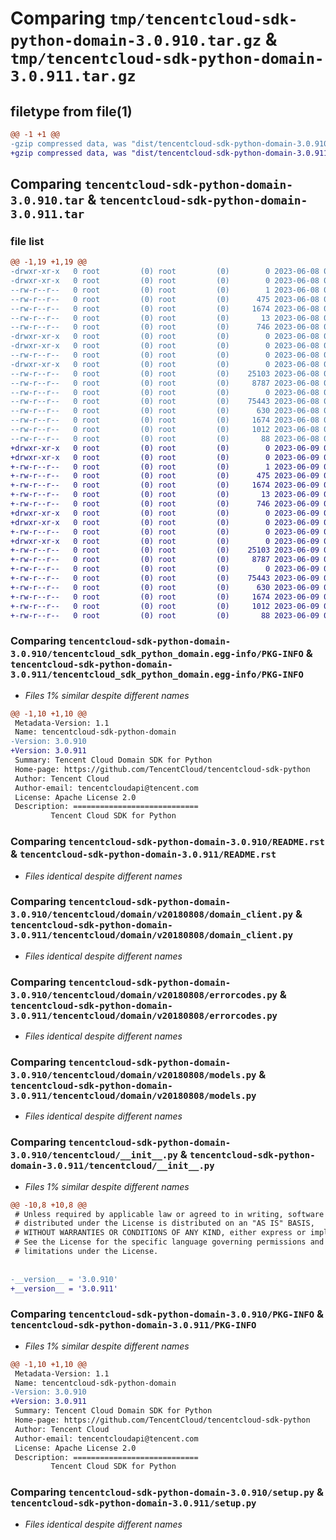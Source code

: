 # Comparing `tmp/tencentcloud-sdk-python-domain-3.0.910.tar.gz` & `tmp/tencentcloud-sdk-python-domain-3.0.911.tar.gz`

## filetype from file(1)

```diff
@@ -1 +1 @@
-gzip compressed data, was "dist/tencentcloud-sdk-python-domain-3.0.910.tar", last modified: Thu Jun  8 09:09:16 2023, max compression
+gzip compressed data, was "dist/tencentcloud-sdk-python-domain-3.0.911.tar", last modified: Fri Jun  9 02:18:03 2023, max compression
```

## Comparing `tencentcloud-sdk-python-domain-3.0.910.tar` & `tencentcloud-sdk-python-domain-3.0.911.tar`

### file list

```diff
@@ -1,19 +1,19 @@
-drwxr-xr-x   0 root         (0) root         (0)        0 2023-06-08 09:09:16.000000 tencentcloud-sdk-python-domain-3.0.910/
-drwxr-xr-x   0 root         (0) root         (0)        0 2023-06-08 09:09:16.000000 tencentcloud-sdk-python-domain-3.0.910/tencentcloud_sdk_python_domain.egg-info/
--rw-r--r--   0 root         (0) root         (0)        1 2023-06-08 09:09:16.000000 tencentcloud-sdk-python-domain-3.0.910/tencentcloud_sdk_python_domain.egg-info/dependency_links.txt
--rw-r--r--   0 root         (0) root         (0)      475 2023-06-08 09:09:16.000000 tencentcloud-sdk-python-domain-3.0.910/tencentcloud_sdk_python_domain.egg-info/SOURCES.txt
--rw-r--r--   0 root         (0) root         (0)     1674 2023-06-08 09:09:16.000000 tencentcloud-sdk-python-domain-3.0.910/tencentcloud_sdk_python_domain.egg-info/PKG-INFO
--rw-r--r--   0 root         (0) root         (0)       13 2023-06-08 09:09:16.000000 tencentcloud-sdk-python-domain-3.0.910/tencentcloud_sdk_python_domain.egg-info/top_level.txt
--rw-r--r--   0 root         (0) root         (0)      746 2023-06-08 09:09:16.000000 tencentcloud-sdk-python-domain-3.0.910/README.rst
-drwxr-xr-x   0 root         (0) root         (0)        0 2023-06-08 09:09:16.000000 tencentcloud-sdk-python-domain-3.0.910/tencentcloud/
-drwxr-xr-x   0 root         (0) root         (0)        0 2023-06-08 09:09:16.000000 tencentcloud-sdk-python-domain-3.0.910/tencentcloud/domain/
--rw-r--r--   0 root         (0) root         (0)        0 2023-06-08 09:09:16.000000 tencentcloud-sdk-python-domain-3.0.910/tencentcloud/domain/__init__.py
-drwxr-xr-x   0 root         (0) root         (0)        0 2023-06-08 09:09:16.000000 tencentcloud-sdk-python-domain-3.0.910/tencentcloud/domain/v20180808/
--rw-r--r--   0 root         (0) root         (0)    25103 2023-06-08 09:09:16.000000 tencentcloud-sdk-python-domain-3.0.910/tencentcloud/domain/v20180808/domain_client.py
--rw-r--r--   0 root         (0) root         (0)     8787 2023-06-08 09:09:16.000000 tencentcloud-sdk-python-domain-3.0.910/tencentcloud/domain/v20180808/errorcodes.py
--rw-r--r--   0 root         (0) root         (0)        0 2023-06-08 09:09:16.000000 tencentcloud-sdk-python-domain-3.0.910/tencentcloud/domain/v20180808/__init__.py
--rw-r--r--   0 root         (0) root         (0)    75443 2023-06-08 09:09:16.000000 tencentcloud-sdk-python-domain-3.0.910/tencentcloud/domain/v20180808/models.py
--rw-r--r--   0 root         (0) root         (0)      630 2023-06-08 09:09:16.000000 tencentcloud-sdk-python-domain-3.0.910/tencentcloud/__init__.py
--rw-r--r--   0 root         (0) root         (0)     1674 2023-06-08 09:09:16.000000 tencentcloud-sdk-python-domain-3.0.910/PKG-INFO
--rw-r--r--   0 root         (0) root         (0)     1012 2023-06-08 09:09:16.000000 tencentcloud-sdk-python-domain-3.0.910/setup.py
--rw-r--r--   0 root         (0) root         (0)       88 2023-06-08 09:09:16.000000 tencentcloud-sdk-python-domain-3.0.910/setup.cfg
+drwxr-xr-x   0 root         (0) root         (0)        0 2023-06-09 02:18:03.000000 tencentcloud-sdk-python-domain-3.0.911/
+drwxr-xr-x   0 root         (0) root         (0)        0 2023-06-09 02:18:03.000000 tencentcloud-sdk-python-domain-3.0.911/tencentcloud_sdk_python_domain.egg-info/
+-rw-r--r--   0 root         (0) root         (0)        1 2023-06-09 02:18:03.000000 tencentcloud-sdk-python-domain-3.0.911/tencentcloud_sdk_python_domain.egg-info/dependency_links.txt
+-rw-r--r--   0 root         (0) root         (0)      475 2023-06-09 02:18:03.000000 tencentcloud-sdk-python-domain-3.0.911/tencentcloud_sdk_python_domain.egg-info/SOURCES.txt
+-rw-r--r--   0 root         (0) root         (0)     1674 2023-06-09 02:18:03.000000 tencentcloud-sdk-python-domain-3.0.911/tencentcloud_sdk_python_domain.egg-info/PKG-INFO
+-rw-r--r--   0 root         (0) root         (0)       13 2023-06-09 02:18:03.000000 tencentcloud-sdk-python-domain-3.0.911/tencentcloud_sdk_python_domain.egg-info/top_level.txt
+-rw-r--r--   0 root         (0) root         (0)      746 2023-06-09 02:18:03.000000 tencentcloud-sdk-python-domain-3.0.911/README.rst
+drwxr-xr-x   0 root         (0) root         (0)        0 2023-06-09 02:18:03.000000 tencentcloud-sdk-python-domain-3.0.911/tencentcloud/
+drwxr-xr-x   0 root         (0) root         (0)        0 2023-06-09 02:18:03.000000 tencentcloud-sdk-python-domain-3.0.911/tencentcloud/domain/
+-rw-r--r--   0 root         (0) root         (0)        0 2023-06-09 02:18:03.000000 tencentcloud-sdk-python-domain-3.0.911/tencentcloud/domain/__init__.py
+drwxr-xr-x   0 root         (0) root         (0)        0 2023-06-09 02:18:03.000000 tencentcloud-sdk-python-domain-3.0.911/tencentcloud/domain/v20180808/
+-rw-r--r--   0 root         (0) root         (0)    25103 2023-06-09 02:18:03.000000 tencentcloud-sdk-python-domain-3.0.911/tencentcloud/domain/v20180808/domain_client.py
+-rw-r--r--   0 root         (0) root         (0)     8787 2023-06-09 02:18:03.000000 tencentcloud-sdk-python-domain-3.0.911/tencentcloud/domain/v20180808/errorcodes.py
+-rw-r--r--   0 root         (0) root         (0)        0 2023-06-09 02:18:03.000000 tencentcloud-sdk-python-domain-3.0.911/tencentcloud/domain/v20180808/__init__.py
+-rw-r--r--   0 root         (0) root         (0)    75443 2023-06-09 02:18:03.000000 tencentcloud-sdk-python-domain-3.0.911/tencentcloud/domain/v20180808/models.py
+-rw-r--r--   0 root         (0) root         (0)      630 2023-06-09 02:18:03.000000 tencentcloud-sdk-python-domain-3.0.911/tencentcloud/__init__.py
+-rw-r--r--   0 root         (0) root         (0)     1674 2023-06-09 02:18:03.000000 tencentcloud-sdk-python-domain-3.0.911/PKG-INFO
+-rw-r--r--   0 root         (0) root         (0)     1012 2023-06-09 02:18:03.000000 tencentcloud-sdk-python-domain-3.0.911/setup.py
+-rw-r--r--   0 root         (0) root         (0)       88 2023-06-09 02:18:03.000000 tencentcloud-sdk-python-domain-3.0.911/setup.cfg
```

### Comparing `tencentcloud-sdk-python-domain-3.0.910/tencentcloud_sdk_python_domain.egg-info/PKG-INFO` & `tencentcloud-sdk-python-domain-3.0.911/tencentcloud_sdk_python_domain.egg-info/PKG-INFO`

 * *Files 1% similar despite different names*

```diff
@@ -1,10 +1,10 @@
 Metadata-Version: 1.1
 Name: tencentcloud-sdk-python-domain
-Version: 3.0.910
+Version: 3.0.911
 Summary: Tencent Cloud Domain SDK for Python
 Home-page: https://github.com/TencentCloud/tencentcloud-sdk-python
 Author: Tencent Cloud
 Author-email: tencentcloudapi@tencent.com
 License: Apache License 2.0
 Description: ============================
         Tencent Cloud SDK for Python
```

### Comparing `tencentcloud-sdk-python-domain-3.0.910/README.rst` & `tencentcloud-sdk-python-domain-3.0.911/README.rst`

 * *Files identical despite different names*

### Comparing `tencentcloud-sdk-python-domain-3.0.910/tencentcloud/domain/v20180808/domain_client.py` & `tencentcloud-sdk-python-domain-3.0.911/tencentcloud/domain/v20180808/domain_client.py`

 * *Files identical despite different names*

### Comparing `tencentcloud-sdk-python-domain-3.0.910/tencentcloud/domain/v20180808/errorcodes.py` & `tencentcloud-sdk-python-domain-3.0.911/tencentcloud/domain/v20180808/errorcodes.py`

 * *Files identical despite different names*

### Comparing `tencentcloud-sdk-python-domain-3.0.910/tencentcloud/domain/v20180808/models.py` & `tencentcloud-sdk-python-domain-3.0.911/tencentcloud/domain/v20180808/models.py`

 * *Files identical despite different names*

### Comparing `tencentcloud-sdk-python-domain-3.0.910/tencentcloud/__init__.py` & `tencentcloud-sdk-python-domain-3.0.911/tencentcloud/__init__.py`

 * *Files 1% similar despite different names*

```diff
@@ -10,8 +10,8 @@
 # Unless required by applicable law or agreed to in writing, software
 # distributed under the License is distributed on an "AS IS" BASIS,
 # WITHOUT WARRANTIES OR CONDITIONS OF ANY KIND, either express or implied.
 # See the License for the specific language governing permissions and
 # limitations under the License.
 
 
-__version__ = '3.0.910'
+__version__ = '3.0.911'
```

### Comparing `tencentcloud-sdk-python-domain-3.0.910/PKG-INFO` & `tencentcloud-sdk-python-domain-3.0.911/PKG-INFO`

 * *Files 1% similar despite different names*

```diff
@@ -1,10 +1,10 @@
 Metadata-Version: 1.1
 Name: tencentcloud-sdk-python-domain
-Version: 3.0.910
+Version: 3.0.911
 Summary: Tencent Cloud Domain SDK for Python
 Home-page: https://github.com/TencentCloud/tencentcloud-sdk-python
 Author: Tencent Cloud
 Author-email: tencentcloudapi@tencent.com
 License: Apache License 2.0
 Description: ============================
         Tencent Cloud SDK for Python
```

### Comparing `tencentcloud-sdk-python-domain-3.0.910/setup.py` & `tencentcloud-sdk-python-domain-3.0.911/setup.py`

 * *Files identical despite different names*

